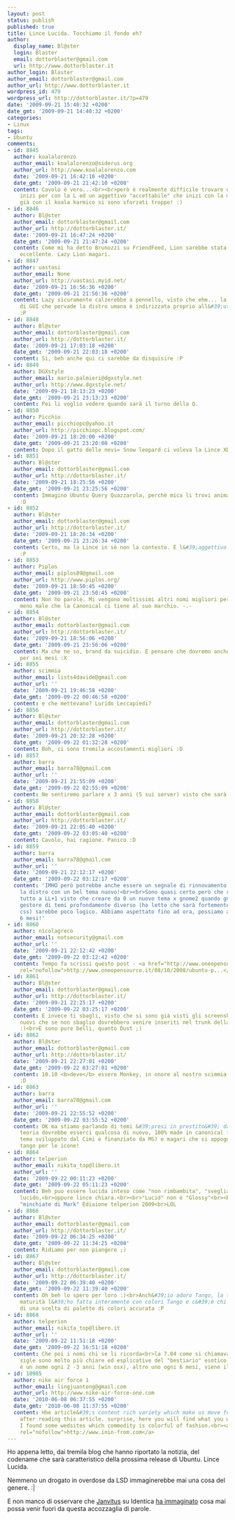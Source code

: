 ```yaml
---
layout: post
status: publish
published: true
title: Lince Lucida. Tocchiamo il fondo eh?
author:
  display_name: Bl@ster
  login: Blaster
  email: dottorblaster@gmail.com
  url: http://www.dottorblaster.it
author_login: Blaster
author_email: dottorblaster@gmail.com
author_url: http://www.dottorblaster.it
wordpress_id: 479
wordpress_url: http://dottorblaster.it/?p=479
date: '2009-09-21 15:40:32 +0200'
date_gmt: '2009-09-21 14:40:32 +0200'
categories:
- Linux
tags:
- Ubuntu
comments:
- id: 8845
  author: koalalorenzo
  author_email: koalalorenzo@siderus.org
  author_url: http://www.koalalorenzo.com
  date: '2009-09-21 16:42:10 +0200'
  date_gmt: '2009-09-21 21:42:10 +0200'
  content: Cavolo è vero...<br><br>però è realmente difficile trovare un animale che
    inizi per con la L ed un aggettivo "accettabile" che inizi con la medesima lettera...
    già con il koala karmico si sono sforzati troppo! :)
- id: 8846
  author: Bl@ster
  author_email: dottorblaster@gmail.com
  author_url: http://dottorblaster.it/
  date: '2009-09-21 16:47:24 +0200'
  date_gmt: '2009-09-21 21:47:24 +0200'
  content: Come mi ha detto Brunozzi su FriendFeed, Lion sarebbe stata una scelta
    eccellente. Lazy Lion magari.
- id: 8847
  author: uastasi
  author_email: None
  author_url: http://uastasi.myid.net/
  date: '2009-09-21 16:56:36 +0200'
  date_gmt: '2009-09-21 21:56:36 +0200'
  content: Lazy sicuramente calzerebbe a pennello, visto che ehm... la moltitudine
    di GUI che pervade la distro umana è indirizzata proprio all&#39;utente pigro....
    :P
- id: 8848
  author: Bl@ster
  author_email: dottorblaster@gmail.com
  author_url: http://dottorblaster.it/
  date: '2009-09-21 17:03:18 +0200'
  date_gmt: '2009-09-21 22:03:18 +0200'
  content: Si, beh anche qui ci sarebbe da disquisire :P
- id: 8849
  author: DGXstyle
  author_email: mario.palmieri@dgxstyle.net
  author_url: http://www.dgxstyle.net/
  date: '2009-09-21 18:13:23 +0200'
  date_gmt: '2009-09-21 23:13:23 +0200'
  content: Poi li voglio vedere quando sarà il turno della Q.
- id: 8850
  author: Picchio
  author_email: picchiopc@yahoo.it
  author_url: http://picchiopc.blogspot.com/
  date: '2009-09-21 18:20:00 +0200'
  date_gmt: '2009-09-21 23:20:00 +0200'
  content: Dopo il gatto delle nevi= Snow leopard ci voleva la Lince XD
- id: 8851
  author: Bl@ster
  author_email: dottorblaster@gmail.com
  author_url: http://dottorblaster.it/
  date: '2009-09-21 18:25:56 +0200'
  date_gmt: '2009-09-21 23:25:56 +0200'
  content: Immagino Ubuntu Query Quazzarola, perchè mica li trovi animali con la Q
    :D
- id: 8852
  author: Bl@ster
  author_email: dottorblaster@gmail.com
  author_url: http://dottorblaster.it/
  date: '2009-09-21 18:26:34 +0200'
  date_gmt: '2009-09-21 23:26:34 +0200'
  content: Certo, ma la Lince in sè non la contesto. È l&#39;aggettivo che mi fa rabbrividire!
    :P
- id: 8853
  author: Piplos
  author_email: piplos89@gmail.com
  author_url: http://www.piplos.org/
  date: '2009-09-21 18:50:45 +0200'
  date_gmt: '2009-09-21 23:50:45 +0200'
  content: Non ho parole. Mi vengono moltissimi altri nomi migliori per due elle.<br><br>E
    meno male che la Canonical ci tiene al suo marchio. -.-
- id: 8854
  author: Bl@ster
  author_email: dottorblaster@gmail.com
  author_url: http://dottorblaster.it/
  date: '2009-09-21 18:56:06 +0200'
  date_gmt: '2009-09-21 23:56:06 +0200'
  content: Ma che ne so, brand da suicidio. E pensare che dovremo anche tenercelo
    per sei mesi :X
- id: 8855
  author: scimmia
  author_email: lists4davide@gmail.com
  author_url: ''
  date: '2009-09-21 19:46:58 +0200'
  date_gmt: '2009-09-22 00:46:58 +0200'
  content: e che mettevano? Lurido Leccapiedi?
- id: 8856
  author: Bl@ster
  author_email: dottorblaster@gmail.com
  author_url: http://dottorblaster.it/
  date: '2009-09-21 20:32:28 +0200'
  date_gmt: '2009-09-22 01:32:28 +0200'
  content: Boh, ci sono tremila accostamenti migliori :D
- id: 8857
  author: barra
  author_email: barra78@gmail.com
  author_url: ''
  date: '2009-09-21 21:55:09 +0200'
  date_gmt: '2009-09-22 02:55:09 +0200'
  content: Ne sentiremo parlare x 3 anni (5 sui server) visto che sarà una LTS!
- id: 8858
  author: Bl@ster
  author_email: dottorblaster@gmail.com
  author_url: http://dottorblaster.it/
  date: '2009-09-21 22:05:40 +0200'
  date_gmt: '2009-09-22 03:05:40 +0200'
  content: Cavolo, hai ragione. Panico :D
- id: 8859
  author: barra
  author_email: barra78@gmail.com
  author_url: ''
  date: '2009-09-21 22:12:17 +0200'
  date_gmt: '2009-09-22 03:12:17 +0200'
  content: 'IMHO però potrebbe anche essere un segnale di rinnovamento: tirano a lucido
    la distro con un bel tema nuovo!<br><br>Sono quasi certo però che rimanderanno
    tutto a LL+1 visto che creare da 0 un nuovo tema x gnome2 quando gnome3 avrà un
    gestore di temi profondamente diverso (ho letto che sarà fortemente basato su
    css) sarebbe poco logico. Abbiamo aspettato fino ad ora, possiamo attendere altri
    6 mesi!'
- id: 8860
  author: nicolagreco
  author_email: notsecurity@gmail.com
  author_url: ''
  date: '2009-09-21 22:12:42 +0200'
  date_gmt: '2009-09-22 03:12:42 +0200'
  content: Tempo fa scrissi questo post - <a href="http://www.oneopensource.it/08/10/2008/ubuntu-previsione-dei-nomi-delle-prossime-versioni-fino-alla-1010/"
    rel="nofollow">http://www.oneopensource.it/08/10/2008/ubuntu-p...</a>
- id: 8861
  author: Bl@ster
  author_email: dottorblaster@gmail.com
  author_url: http://dottorblaster.it/
  date: '2009-09-21 22:25:17 +0200'
  date_gmt: '2009-09-22 03:25:17 +0200'
  content: E invece ti sbagli, visto che si sono già visti gli screenshot dei temi
    nuovi che se non sbaglio dovrebbero venire inseriti nel trunk della distro a breve
    :)<br>E sono pure belli, quanto Dust ;)
- id: 8862
  author: Bl@ster
  author_email: dottorblaster@gmail.com
  author_url: http://dottorblaster.it/
  date: '2009-09-21 22:27:01 +0200'
  date_gmt: '2009-09-22 03:27:01 +0200'
  content: 10.10 <b>deve</b> essere Monkey, in onore al nostro scimmia di cui sopra
    :D
- id: 8863
  author: barra
  author_email: barra78@gmail.com
  author_url: ''
  date: '2009-09-21 22:55:52 +0200'
  date_gmt: '2009-09-22 03:55:52 +0200'
  content: OK ma stiamo parlando di temi &#39;presi in prestito&#39; dalla comunità.<br><br>In
    teoria dovrebbe esserci qualcosa di nuovo, 100% made in canonical (io sogno un
    tema sviluppato dal Cimi e finanziato da MS) e magari che si appoggi al progetto
    tango per le icone!
- id: 8864
  author: telperion
  author_email: nikita_top@libero.it
  author_url: ''
  date: '2009-09-22 00:11:23 +0200'
  date_gmt: '2009-09-22 05:11:23 +0200'
  content: Beh puo essere lucida inteso come "non rimbambita", "sveglia" , un ragionamento
    lucido,<br>oppure lince chiara.<br><br>"Lucid" non è "Glossy"<br><br>Dal dizionaro
    "minchiate di Mark" Ediaione telperion 2009<br>LOL
- id: 8866
  author: Bl@ster
  author_email: dottorblaster@gmail.com
  author_url: http://dottorblaster.it/
  date: '2009-09-22 06:34:25 +0200'
  date_gmt: '2009-09-22 11:34:25 +0200'
  content: Ridiamo per non piangere ;)
- id: 8867
  author: Bl@ster
  author_email: dottorblaster@gmail.com
  author_url: http://dottorblaster.it/
  date: '2009-09-22 06:39:40 +0200'
  date_gmt: '2009-09-22 11:39:40 +0200'
  content: Oh beh lo spero per loro :)<br>Anch&#39;io adoro Tango, la tesina per la
    maturità l&#39;ho fatta interamente con colori Tango e c&#39;è chi si è accorto
    di una scelta di palette di colori accurata :P
- id: 8868
  author: telperion
  author_email: nikita_top@libero.it
  author_url: ''
  date: '2009-09-22 11:51:18 +0200'
  date_gmt: '2009-09-22 16:51:18 +0200'
  content: Che poi i nomi chi se li ricorda<br>la 7.04 come si chiamava, e la 7.10?<br>Le
    sigle sono molto più chiare ed esplicative del "bestiario" esotico.<br>Un conto
    è un nome ogni 2 -3 anni (win osx), altro uno ogni 6 mesi, viene il mal di testa.
- id: 10985
  author: nike air force 1
  author_email: lingjuantong@gmail.com
  author_url: http://www.nike-air-force-one.com
  date: '2010-06-08 06:37:55 +0200'
  date_gmt: '2010-06-08 11:37:55 +0200'
  content: Hhe article&#39;s content rich variety which make us move for our mood
    after reading this article. surprise, here you will find what you want! Recently,
    I found some wedsites which commodity is colorful of fashion.<br><a href="http://www.inin-from.com"
    rel="nofollow">http://www.inin-from.com</a>
---
```

<p>Ho appena letto, dai tremila blog che hanno riportato la notizia, del codename che sarà caratteristico della prossima release di Ubuntu. Lince Lucida.</p>
<p>Nemmeno un drogato in overdose da LSD immaginerebbe mai una cosa del genere. :|</p>
<p>E non manco di osservare che <a href="http://www.janvitus.netsons.org/">Janvitus</a> su Identica <a href="http://identi.ca/notice/10449825">ha immaginato</a> cosa mai possa venir fuori da questa accozzaglia di parole.</p>
